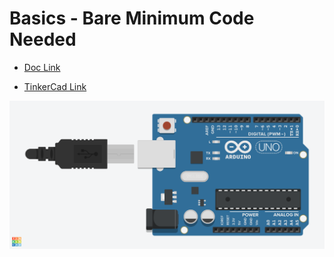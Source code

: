 # Basics - Bare Minimum Code Needed

- [Doc Link](https://docs.arduino.cc/built-in-examples/basics/BareMinimum/)

- [TinkerCad Link](https://www.tinkercad.com/things/4ywsPqWhQ1g-built-in-examplesbasicsbareminimumcodeneeded)

![Circuit](built-in-examples_basics_BareMinimumCodeNeeded_.png)
